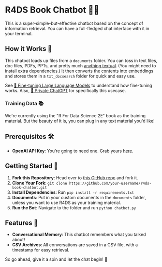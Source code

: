 # R4DS Book Chatbot 🤖💬

This is a super-simple-but-effective chatbot based on the concept of information retrieval. You can have a full-fledged chat interface with it in your terminal.

## How it Works 🤔

This chatbot loads up files from a `documents` folder. You can toss in text files, doc files, PDFs, PPTs, and pretty much [anything textual](https://python.langchain.com/docs/integrations/document_loaders/unstructured_file.html). (You might need to install extra dependencies.) It then converts the contents into embeddings and stores them in a `txt_docsearch` folder for quick and easy use.

See [🦣 Fine-tuning Large Language Models](https://hvsc1708.substack.com/p/fine-tuning-large-language-models) to understand how fine-tuning works. Also, [🔐 Private ChatGPT]() for specifically this usecase.

### Training Data 📚

We're currently using the "R For Data Science 2E" book as the training material. But the beauty of it is, you can plug in any text material you'd like!

## Prerequisites 🛠️

- **OpenAI API Key**: You're going to need one. Grab yours [here](https://platform.openai.com/account/).
  
## Getting Started 🚀

1. **Fork this Repository**: Head over to [this GitHub repo](https://github.com/harshvardhaniimi/r4ds-book-chatbot) and fork it.
2. **Clone Your Fork**: `git clone https://github.com/your-username/r4ds-book-chatbot.git`
3. **Install Dependencies**: Run `pip install -r requirements.txt`
4. **Documents**: Put in your custom documents in the `documents` folder, unless you want to use R4DS as your training material.
5. **Run the Bot**: Navigate to the folder and run `python chatbot.py`

## Features 🌟

- **Conversational Memory**: This chatbot remembers what you talked about! 
- **CSV Archives**: All conversations are saved in a CSV file, with a timestamp for easy retrieval.

So go ahead, give it a spin and let the chat begin! 🎉